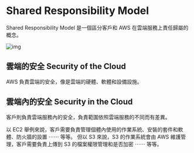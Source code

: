 # Shared Responsibility Model

Shared Responsibility Model 是一個區分客戶和 AWS 在雲端服務上責任歸屬的概念。

![img](https://d1.awsstatic.com/security-center/Shared_Responsibility_Model_V2.59d1eccec334b366627e9295b304202faf7b899b.jpg)

## 雲端的安全 Security of the Cloud

AWS 負責雲端的安全，像是雲端的硬體、軟體和設備設施。

## 雲端內的安全 Security in the Cloud

客戶則負責雲端服務內的安全，負責範圍依照雲端服務的不同而有差異。

以 EC2 舉例來說，客戶需要負責管理個體內使用的作業系統、安裝的套件和軟體、防火牆的設置 ⋯⋯ 等等。
但以 S3 來說，S3 的作業系統會由 AWS 維護管理，客戶需要負責上傳到 S3 的檔案權限管理和是否加密 ⋯⋯ 等等。
